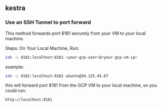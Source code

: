 ## kestra

### Use an SSH Tunnel to port forward
This method forwards port 8181 securely from your VM to your local machine.

Steps:
On Your Local Machine, Run:
```zsh
ssh -L 8181:localhost:8181 <your-gcp-user>@<your-gcp-vm-ip>
```
example:
```zsh
ssh -L 8181:localhost:8181 ubuntu@34.125.45.67
```
this will forward port 8181 from the GCP VM to your local machine,
so you could run:
```zsh
http://localhost:8181
```
